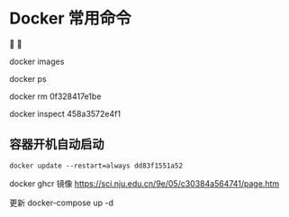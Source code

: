 # Docker 常用命令

🎉 💯

docker images

docker ps

docker rm 0f328417e1be

docker inspect 458a3572e4f1

## 容器开机自动启动

```shell
docker update --restart=always dd83f1551a52
```

docker ghcr 镜像
<https://sci.nju.edu.cn/9e/05/c30384a564741/page.htm>

更新
docker-compose up -d
